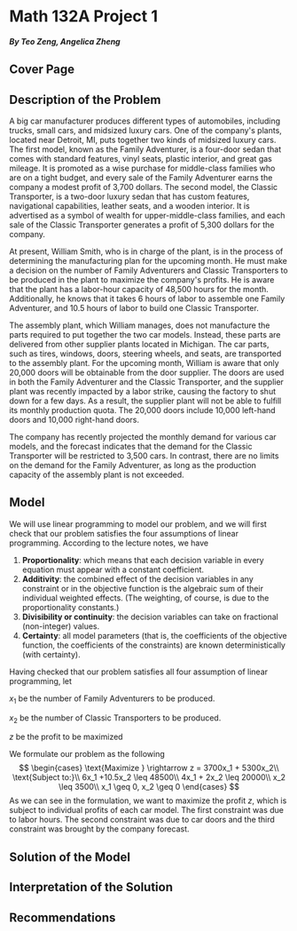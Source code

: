 # Math 132A Project 1

##### By Teo Zeng, Angelica Zheng

## Cover Page

## Description of the Problem

A big car manufacturer produces different types of automobiles, including trucks, small cars, and midsized luxury cars. One of the company's plants, located near Detroit, MI, puts together two kinds of midsized luxury cars. The first model, known as the Family Adventurer, is a four-door sedan that comes with standard features, vinyl seats, plastic interior, and great gas mileage. It is promoted as a wise purchase for middle-class families who are on a tight budget, and every sale of the Family Adventurer earns the company a modest profit of 3,700 dollars. The second model, the Classic Transporter, is a two-door luxury sedan that has custom features, navigational capabilities, leather seats, and a wooden interior. It is advertised as a symbol of wealth for upper-middle-class families, and each sale of the Classic Transporter generates a profit of 5,300 dollars for the company.

At present, William Smith, who is in charge of the plant, is in the process of determining the manufacturing plan for the upcoming month. He must make a decision on the number of Family Adventurers and Classic Transporters to be produced in the plant to maximize the company's profits. He is aware that the plant has a labor-hour capacity of 48,500 hours for the month. Additionally, he knows that it takes 6 hours of labor to assemble one Family Adventurer, and 10.5 hours of labor to build one Classic Transporter.

The assembly plant, which William manages, does not manufacture the parts required to put together the two car models. Instead, these parts are delivered from other supplier plants located in Michigan. The car parts, such as tires, windows, doors, steering wheels, and seats, are transported to the assembly plant. For the upcoming month, William is aware that only 20,000 doors will be obtainable from the door supplier. The doors are used in both the Family Adventurer and the Classic Transporter, and the supplier plant was recently impacted by a labor strike, causing the factory to shut down for a few days. As a result, the supplier plant will not be able to fulfill its monthly production quota. The 20,000 doors include 10,000 left-hand doors and 10,000 right-hand doors.

The company has recently projected the monthly demand for various car models, and the forecast indicates that the demand for the Classic Transporter will be restricted to 3,500 cars. In contrast, there are no limits on the demand for the Family Adventurer, as long as the production capacity of the assembly plant is not exceeded.

## Model

We will use linear programming to model our problem, and we will first check that our problem satisfies the four assumptions of linear programming. According to the lecture notes, we have

1. **Proportionality**: which means that each decision variable in every equation must appear with a constant coefficient.
2. **Additivity**: the combined effect of the decision variables in any constraint or in the objective function is the algebraic sum of their individual weighted effects. (The weighting, of course, is due to the proportionality constants.)
3. **Divisibility or continuity**: the decision variables can take on fractional (non-integer) values.
4. **Certainty**: all model parameters (that is, the coefficients of the objective function, the coefficients of the constraints) are known deterministically (with certainty).

Having checked that our problem satisfies all four assumption of linear programming, let 

$x_1$ be the number of Family Adventurers to be produced.

$x_2$ be the number of Classic Transporters to be produced. 

$z$ be the profit to be maximized

We formulate our problem as the following
$$
\begin{cases}
 		\text{Maximize  } \rightarrow z = 3700x_1 + 5300x_2\\
 		\text{Subject to:}\\
 		6x_1 +10.5x_2 \leq 48500\\
 		4x_1 + 2x_2 \leq 20000\\
 		x_2 \leq 3500\\
 		x_1 \geq 0, x_2 \geq 0
 \end{cases}
$$
As we can see in the formulation, we want to maximize the profit $z$, which is subject to individual profits of each car model. The first constraint was due to labor hours. The second constraint was due to car doors and the third constraint was brought by the company forecast.

## Solution of the Model

## Interpretation of the Solution

## Recommendations